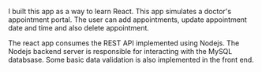 I built this app as a way to learn React. This app simulates a doctor's appointment portal. The user can add appointments, update appointment date and time and also delete appointment.

The react app consumes the REST API implemented using Nodejs. The Nodejs backend server is responsible for interacting with the MySQL databsase. Some basic data validation is also implemented in the front end.
